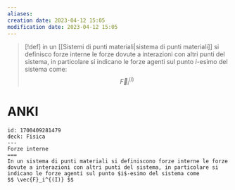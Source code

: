 ```yaml
---
aliases: 
creation date: 2023-04-12 15:05
modification date: 2023-04-12 15:05
---
```

>[!def]
>in un [[Sistemi di punti materiali|sistema di punti materiali]] si definisco forze interne le forze dovute a interazioni con altri punti del sistema, in particolare si indicano le forze agenti sul punto $i$-esimo del sistema come:
> $$ \vec{F}_{i}^{(I)} $$

# ANKI

```anki
id: 1700409281479
deck: Fisica
---
Forze interne
===
In un sistema di punti materiali si definiscono forze interne le forze dovute a interazioni con altri punti del sistema, in particolare si indicano le forze agenti sul punto $i$-esimo del sistema come
$$ \vec{F}_i^{(I)} $$
```
